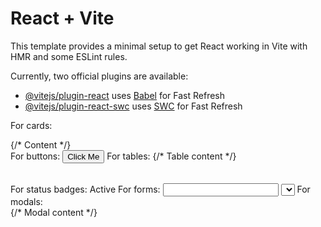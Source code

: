# React + Vite

This template provides a minimal setup to get React working in Vite with HMR and some ESLint rules.

Currently, two official plugins are available:

- [@vitejs/plugin-react](https://github.com/vitejs/vite-plugin-react/blob/main/packages/plugin-react/README.md) uses [Babel](https://babeljs.io/) for Fast Refresh
- [@vitejs/plugin-react-swc](https://github.com/vitejs/vite-plugin-react-swc) uses [SWC](https://swc.rs/) for Fast Refresh

For cards:

<div className="glass-card floating-card">
  {/* Content */}
</div>
For buttons:

<button className="btn-gradient">
  <span className="relative z-10">Click Me</span>
</button>
For tables:

<table className="table-premium">
  {/* Table content */}
</table>
For status badges:

<span className="badge-premium bg-gradient-to-r from-green-400 to-green-500">
  Active
</span>
For forms:

<input className="input-premium" />
<select className="select-premium">
  {/* Options */}
</select>
For modals:

<div className="modal-premium">
  <div className="modal-content-premium">
    {/* Modal content */}
  </div>
</div>
